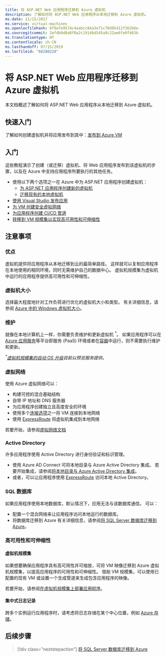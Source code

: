 ```yaml
---
title: 将 ASP.NET Web 应用程序迁移到 Azure 虚拟机
description: 了解如何将 ASP.NET Web 应用程序从本地迁移到 Azure 虚拟机。
ms.date: 11/15/2017
ms.service: virtual-machines
ms.openlocfilehash: 6f9e7e9574c4aabcc84a3e71c78d95412f362b6e
ms.sourcegitcommit: 2efdb9d8a8f8a2c1914bd545a8c22ae6fe0f463b
ms.translationtype: HT
ms.contentlocale: zh-CN
ms.lasthandoff: 07/15/2019
ms.locfileid: "68280228"
---
```

# <a name="migrate-an-aspnet-web-application-to-an-azure-virtual-machine"></a>将 ASP.NET Web 应用程序迁移到 Azure 虚拟机

本文档概述了解如何将 ASP.NET Web 应用程序从本地迁移到 Azure 虚拟机。

## <a name="quickstart"></a>快速入门

了解如何创建虚拟机并将应用发布到其中：[发布到 Azure VM](https://tutorials.visualstudio.com/aspnet-vm/intro)

## <a name="get-started"></a>入门

这些教程演示了创建（或迁移）虚拟机、将 Web 应用程序发布到该虚拟机的步骤，以及在 Azure 中支持应用程序所要执行的其他任务。

- 使用以下两个选项之一在 Azure 中为 ASP.NET 应用程序创建虚拟机：
    - [为 ASP.NET 应用程序创建新的虚拟机](https://go.microsoft.com/fwlink/?linkid=863237)
    - [迁移现有的本地虚拟机](https://docs.microsoft.com/azure/site-recovery/tutorial-migrate-on-premises-to-azure)
- [使用 Visual Studio 发布应用](https://go.microsoft.com/fwlink/?linkid=863240)
- [为 VM 创建安全虚拟网络](https://docs.microsoft.com/azure/virtual-network/virtual-network-get-started-vnet-subnet)
- [为应用程序创建 CI/CD 管道](https://docs.microsoft.com/vsts/build-release/apps/cd/deploy-webdeploy-iis-deploygroups)
- [转移到 VM 规模集以实现高可用性和可伸缩性](https://docs.microsoft.com/azure/virtual-machine-scale-sets/virtual-machine-scale-sets-deploy-app)

## <a name="considerations"></a>注意事项

### <a name="benefits"></a>优点

虚拟机提供将应用程序从本地迁移到云的最简单路径。  这样就可以复制应用程序在本地使用的相同环境，同时无需维护自己的数据中心。  虚拟机规模集为虚拟机中运行的应用程序提供高可用性和可伸缩性。

### <a name="virtual-machine-size"></a>虚拟机大小

选择最大程度地针对工作负荷进行优化的虚拟机大小和类型。  有关详细信息，请参阅 [Azure 中的 Windows 虚拟机大小](https://docs.microsoft.com/azure/virtual-machines/windows/sizes)。

### <a name="maintenance"></a>维护

就像在本地计算机上一样，你需要负责维护和更新虚拟机 <sup>&#42;</sup>。  如果应用程序可以在 [Azure 应用服务](https://docs.microsoft.com/azure/app-service/)等平台即服务 (PaaS) 环境或者在[容器](https://docs.microsoft.com/azure/app-service/containers/)中运行，则不需要执行维护和更新。

*<sup>&#42;</sup>[虚拟机规模集的自动 OS 升级](https://docs.microsoft.com/azure/virtual-machine-scale-sets/virtual-machine-scale-sets-automatic-upgrade)目前以预览服务提供。*

### <a name="virtual-networks"></a>虚拟网络

使用 Azure 虚拟网络可以：
- 构建可控的混合基础结构
- 自带 IP 地址和 DNS 服务器
- 为应用程序创建独立且高度安全的环境
- 使用多个[连接选项](https://docs.microsoft.com/azure/vpn-gateway/vpn-gateway-about-vpngateways#s2smulti)之一将 VM 连接到本地网络
- 使用 [ExpressRoute](https://azure.microsoft.com/services/expressroute/) 将虚拟机集成到本地网络

若要开始，请参阅[虚拟网络文档](https://docs.microsoft.com/azure/virtual-network/)

### <a name="active-directory"></a>Active Directory
许多应用程序使用 Active Directory 进行身份验证和标识管理。  
- 使用 Azure AD Connect 可将本地目录与 Azure Active Directory 集成。  若要开始集成，请参阅[将本地目录与 Azure Active Directory 集成](https://docs.microsoft.com/azure/active-directory/connect/active-directory-aadconnect)。  
- 或者，可以让应用程序使用 [ExpressRoute](https://azure.microsoft.com/services/expressroute/) 访问本地 Active Directory。

### <a name="sql-databases"></a>SQL 数据库

如果应用程序使用本地数据库，默认情况下，应用无法与该数据库通信。 可以：
- 配置一个混合网络来让应用程序访问本地运行的数据库。  
- 将数据库迁移到 Azure  有关详细信息，请参阅[将 SQL Server 数据库迁移到 Azure](dotnet-howto-migrate-sql.md)。

### <a name="high-availability-and-scalability"></a>高可用性和可伸缩性

#### <a name="virtual-machine-scale-sets"></a>虚拟机规模集
如果想要确保应用程序具有高可用性并可缩放，可将 VM 映像迁移到 Azure 虚拟机规模集，以提高应用程序的可用性和可伸缩性。  借助 VM 规模集，可以使用已配置的现有 VM 或设置一个生成管道来生成包含应用程序的映像。  

若要开始，请参阅[在虚拟机规模集上部署应用程序](https://docs.microsoft.com/azure/virtual-machine-scale-sets/virtual-machine-scale-sets-deploy-app)。

#### <a name="centralized-logging"></a>集中式日志记录
跨多个实例运行应用程序时，请考虑将日志存储在某个中心位置，例如 [Azure 存储](https://docs.microsoft.com/azure/storage/)。

## <a name="next-steps"></a>后续步骤

> [!div class="nextstepaction"]
> [将 SQL Server 数据库迁移到 Azure](dotnet-howto-migrate-sql.md)